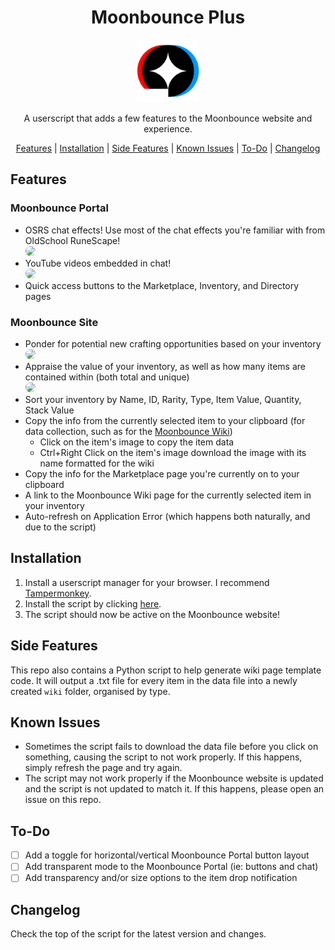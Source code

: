 <div align="center">
  <h1>Moonbounce Plus</h1>
  <img src="https://github.com/Jordy3D/MoonbouncePlus/blob/main/assets/MoonbouncePlus.png" height=100>
  <p>A userscript that adds a few features to the Moonbounce website and experience.</p>

  <a href="#features">Features</a> | <a href="#installation">Installation</a> | <a href="#side-features">Side Features</a> | <a href="#known-issues">Known Issues</a> | <a href="#to-do">To-Do</a> | <a href="#changelog">Changelog</a>
</div>

## Features

### Moonbounce Portal
- OSRS chat effects! Use most of the chat effects you're familiar with from OldSchool RuneScape!  
  <img src="https://github.com/Jordy3D/MoonbouncePlus/assets/19144524/33e1a56b-4c4f-462e-a7fd-794786b892f3" width=300 style="border-radius: 15px">
- YouTube videos embedded in chat!  
  <img src="https://github.com/user-attachments/assets/fbece47a-ee5d-40bb-9aa9-5956456d0136" width=300 style="border-radius: 15px">
- Quick access buttons to the Marketplace, Inventory, and Directory pages

### Moonbounce Site
- Ponder for potential new crafting opportunities based on your inventory  
  <img src="https://github.com/Jordy3D/MoonbouncePlus/assets/19144524/3a386947-a633-405b-9ed4-5e3432abe4c2" width=300 style="border-radius: 15px">
- Appraise the value of your inventory, as well as how many items are contained within (both total and unique)  
  <img src="https://github.com/Jordy3D/MoonbouncePlus/assets/19144524/1efd6494-434b-4bbd-90bc-7b6aad0e6916" width=300 style="border-radius: 15px">
- Sort your inventory by Name, ID, Rarity, Type, Item Value, Quantity, Stack Value
- Copy the info from the currently selected item to your clipboard (for data collection, such as for the [Moonbounce Wiki](https://moonbounce.wiki))
  - Click on the item's image to copy the item data
  - Ctrl+Right Click on the item's image download the image with its name formatted for the wiki
- Copy the info for the Marketplace page you're currently on to your clipboard
- A link to the Moonbounce Wiki page for the currently selected item in your inventory
- Auto-refresh on Application Error (which happens both naturally, and due to the script)


## Installation

1. Install a userscript manager for your browser. I recommend [Tampermonkey](https://www.tampermonkey.net/).
2. Install the script by clicking [here](https://github.com/Jordy3D/MoonbouncePlus/raw/main/scripts/MoonbouncePlus.user.js).
3. The script should now be active on the Moonbounce website!

## Side Features

This repo also contains a Python script to help generate wiki page template code. It will output a .txt file for every item in the data file into a newly created `wiki` folder, organised by type.

## Known Issues

- Sometimes the script fails to download the data file before you click on something, causing the script to not work properly. If this happens, simply refresh the page and try again.
- The script may not work properly if the Moonbounce website is updated and the script is not updated to match it. If this happens, please open an issue on this repo.

## To-Do

- [ ] Add a toggle for horizontal/vertical Moonbounce Portal button layout
- [ ] Add transparent mode to the Moonbounce Portal (ie: buttons and chat)
- [ ] Add transparency and/or size options to the item drop notification

## Changelog

Check the top of the script for the latest version and changes.

